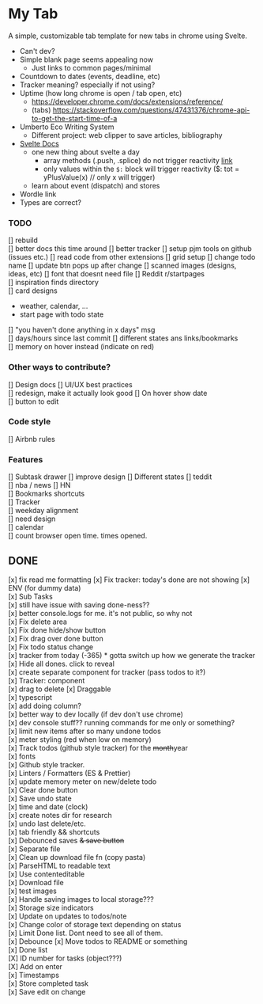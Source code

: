 # My Tab

A simple, customizable tab template for new tabs in chrome using Svelte.

- Can't dev?
- Simple blank page seems appealing now
  - Just links to common pages/minimal
- Countdown to dates (events, deadline, etc)
- Tracker meaning? especially if not using?
- Uptime (how long chrome is open / tab open, etc)
  - https://developer.chrome.com/docs/extensions/reference/
  - (tabs) https://stackoverflow.com/questions/47431376/chrome-api-to-get-the-start-time-of-a
- Umberto Eco Writing System
  - Different project: web clipper to save articles, bibliography
- [Svelte Docs](https://svelte.dev/docs)
  - one new thing about svelte a day
    - array methods (.push, .splice) do not trigger reactivity [link](https://svelte.dev/tutorial/updating-arrays-and-objects)
    - only values within the `$:` block will trigger reactivity ($: tot = yPlusValue(x) // only x will trigger)
  - learn about event (dispatch) and stores
- Wordle link
- Types are correct?

### TODO

[] rebuild  
 [] better docs this time around
[] better tracker
[] setup pjm tools on github (issues etc.)
[] read code from other extensions
[] grid setup
[] change todo name
[] update btn pops up after change
[] scanned images (designs, ideas, etc)
[] font that doesnt need file
[] Reddit r/startpages  
[] inspiration finds directory  
[] card designs

- weather, calendar, ...
- start page with todo state

[] "you haven't done anything in x days" msg  
[] days/hours since last commit
[] different states ans links/bookmarks  
[] memory on hover instead (indicate on red)

### Other ways to contribute?

[] Design docs
[] UI/UX best practices  
[] redesign, make it actually look good
[] On hover show date  
[] button to edit

### Code style

[] Airbnb rules

### Features

[] Subtask drawer
[] improve design
[] Different states
[] teddit  
 [] nba / news
[] HN  
[] Bookmarks shortcuts  
[] Tracker  
[] weekday alignment  
 [] need design  
[] calendar  
[] count browser open time. times opened.

## DONE

[x] fix read me formatting
[x] Fix tracker: today's done are not showing
[x] ENV (for dummy data)  
[x] Sub Tasks  
[x] still have issue with saving done-ness??  
[x] better console.logs for me. it's not public, so why not  
[x] Fix delete area  
[x] Fix done hide/show button  
[x] Fix drag over done button  
[x] Fix todo status change  
[x] tracker from today (-365) \* gotta switch up how we generate the tracker  
[x] Hide all dones. click to reveal  
[x] create separate component for tracker (pass todos to it?)  
[x] Tracker: component  
[x] drag to delete
[x] Draggable  
[x] typescript  
[x] add doing column?  
[x] better way to dev locally (if dev don't use chrome)  
[x] dev console stuff?? running commands for me only or something?  
[x] limit new items after so many undone todos  
[x] meter styling (red when low on memory)  
[x] Track todos (github style tracker) for the ~~month~~year  
[x] fonts  
[x] Github style tracker.  
[x] Linters / Formatters (ES & Prettier)  
[x] update memory meter on new/delete todo  
[x] Clear done button  
[x] Save undo state  
[x] time and date (clock)  
[x] create notes dir for research  
[x] undo last delete/etc.  
[x] tab friendly && shortcuts  
[x] Debounced saves ~~& save button~~  
[x] Separate file  
[x] Clean up download file fn (copy pasta)  
[x] ParseHTML to readable text  
[x] Use contenteditable  
[x] Download file  
[x] test images  
[x] Handle saving images to local storage???  
[x] Storage size indicators  
[x] Update on updates to todos/note  
[x] Change color of storage text depending on status  
[x] Limit Done list. Dont need to see all of them.  
[x] Debounce
[x] Move todos to README or something  
[x] Done list  
[X] ID number for tasks (object???)  
[X] Add on enter  
[x] Timestamps  
[x] Store completed task  
[x] Save edit on change
